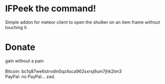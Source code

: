 # IFPeek the command!
Simple addon for meteor client to open the shulker on an item frame without touching it.

# Donate
gain without a pain\
\
Bitcoin: bc1q87we6strvdln0qz4sca962sxrsj9um7jhk2tm3\
PayPal: no PayPal... zad.
